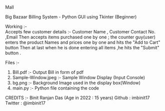  Mall
 
  
Big Bazaar Billing System - Python GUI using Tkinter (Beginner)


Working :-  
Accepts few customer details :- Customer Name , Customer Contact No. ,Email
Then accepts items purchased one by one ; the counter guy(user) enters the product Names and prices one by one and hits the "Add to Cart" button
Then at last when he is done entering all items ,he hits the "Submit" button .

Files :- 
1.  Bill.pdf :- Output Bill in form of pdf
2.  Sample-Window.jpeg :- Sample Window Display (Input Console)
3.  bg.png :- Background Image used in the display box(Window)
4.  main.py :- Python file containing the code

CREDITS :- 
Binit Ranjan Das (Age in 2022 : 15 years)
Github : imbinit17
Twitter : @imbinit17
